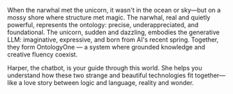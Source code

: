 When the narwhal met the unicorn, it wasn't in the ocean or sky—but on a mossy shore where structure met magic. The narwhal, real and quietly powerful, represents the ontology: precise, underappreciated, and foundational. The unicorn, sudden and dazzling, embodies the generative LLM: imaginative, expressive, and born from AI's recent spring. Together, they form OntologyOne — a system where grounded knowledge and creative fluency coexist.

Harper, the chatbot, is your guide through this world. She helps you understand how these two strange and beautiful technologies fit together—like a love story between logic and language, reality and wonder.